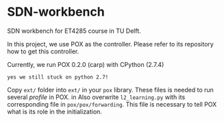 SDN-workbench
=============

SDN workbench for ET4285 course in TU Delft.

In this project, we use POX as the controller. Please refer to its repository how to get this controller.

Currently, we run POX 0.2.0 (carp) with CPython (2.7.4)

`yes we still stuck on python 2.7!`


Copy `ext/` folder into `ext/` in your `pox` library. These files is needed to run several _profile_ in POX. in Also overwrite `l2_learning.py` with its corresponding file in `pox/pox/forwarding`. This file is necessary to tell POX what is its role in the initialization.
